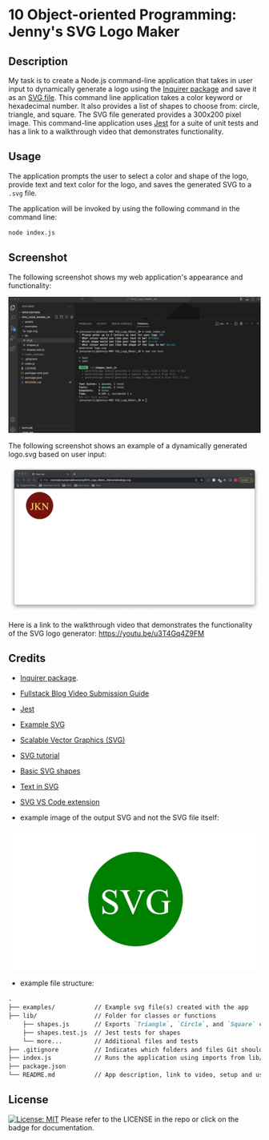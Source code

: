 # 10 Object-oriented Programming: Jenny's SVG Logo Maker

## Description

My task is to create a Node.js command-line application that takes in user input to dynamically generate a logo using the [Inquirer package](https://www.npmjs.com/package/inquirer/v/8.2.4) and save it as an [SVG file](https://en.wikipedia.org/wiki/Scalable_Vector_Graphics).
This command line application takes a color keyword or hexadecimal number. It also provides a list of shapes to choose from: circle, triangle, and square. The SVG file generated provides a 
300x200 pixel image.
This command-line application uses [Jest](https://www.npmjs.com/package/jest) for a suite of unit tests and has a link to a walkthrough video that demonstrates functionality.


## Usage

The application prompts the user to select a color and shape of the logo, provide text and text color for the logo, and saves the generated SVG to a `.svg` file.

The application will be invoked by using the following command in the command line:

```bash
node index.js
```

## Screenshot

The following screenshot shows my web application's appearance and functionality:

![this is the screenshot of my application, in the CLI](./assets/images/Cli.png)


The following screenshot shows an example of a dynamically generated logo.svg based on user input:

![this is the screenshot of my logo.svg file generated dynamically](./assets/images/generatedlogo.png)


Here is a link to the walkthrough video that demonstrates the functionality of the SVG logo generator:
https://youtu.be/u3T4Gq4Z9FM



## Credits

* [Inquirer package](https://www.npmjs.com/package/inquirer/v/8.2.4).
* [Fullstack Blog Video Submission Guide](https://coding-boot-camp.github.io/full-stack/computer-literacy/video-submission-guide)
* [Jest](https://www.npmjs.com/package/jest)
* [Example SVG](https://static.fullstack-bootcamp.com/fullstack-ground/module-10/circle.svg)

* [Scalable Vector Graphics (SVG)](https://en.wikipedia.org/wiki/Scalable_Vector_Graphics)

* [SVG tutorial](https://developer.mozilla.org/en-US/docs/Web/SVG/Tutorial)

* [Basic SVG shapes](https://developer.mozilla.org/en-US/docs/Web/SVG/Tutorial/Basic_Shapes)

* [Text in SVG](https://developer.mozilla.org/en-US/docs/Web/SVG/Tutorial/Texts)

* [SVG VS Code extension](https://marketplace.visualstudio.com/items?itemName=jock.svg)
* example image of the output SVG and not the SVG file itself:

![Image showing a green circle with white text that reads "SVG.".](./assets/images/10-oop-homework-demo.png)

* example file structure: 

```md
.  
├── examples/           // Example svg file(s) created with the app
├── lib/                // Folder for classes or functions
    ├── shapes.js       // Exports `Triangle`, `Circle`, and `Square` classes
    ├── shapes.test.js  // Jest tests for shapes
    └── more...         // Additional files and tests
├── .gitignore          // Indicates which folders and files Git should ignore
├── index.js            // Runs the application using imports from lib/
├── package.json
└── README.md           // App description, link to video, setup and usage instructions           
```
## License

[![License: MIT](https://img.shields.io/badge/License-MIT-yellow.svg)](https://opensource.org/licenses/MIT)
Please refer to the LICENSE in the repo or click on the badge for documentation.







